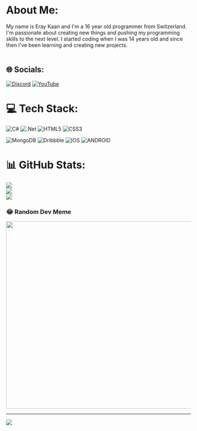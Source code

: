# About Me:
My name is Eray Kaan and I'm a 16 year old programmer from Switzerland. I'm passionate about creating new things and pushing my programming skills to the next level. I started coding when I was 14 years old and since then I've been learning and creating new projects.<br><br>




## 🌐 Socials:
[![Discord](https://img.shields.io/badge/Discord-%237289DA.svg?logo=discord&logoColor=white)](https://discord.gg/H4mburger#0590) [![YouTube](https://img.shields.io/badge/YouTube-%23FF0000.svg?logo=YouTube&logoColor=white)](https://youtube.com/@https://www.youtube.com/@h4murger926) 

# 💻 Tech Stack:
![C#](https://img.shields.io/badge/c%23-%23239120.svg?style=for-the-badge&logo=c-sharp&logoColor=white) ![.Net](https://img.shields.io/badge/.NET-5C2D91?style=for-the-badge&logo=.net&logoColor=white) 
![HTML5](https://img.shields.io/badge/html5-%23E34F26.svg?style=for-the-badge&logo=html5&logoColor=white) ![CSS3](https://img.shields.io/badge/css3-%231572B6.svg?style=for-the-badge&logo=css3&logoColor=white)

![MongoDB](https://img.shields.io/badge/MongoDB-%234ea94b.svg?style=for-the-badge&logo=mongodb&logoColor=white) ![Dribbble](https://img.shields.io/badge/Dribbble-EA4C89?style=for-the-badge&logo=dribbble&logoColor=white) ![IOS](https://img.shields.io/badge/IOS-%2320232a.svg?style=for-the-badge&logo=apple&logoColor=white)  ![ANDROID](https://img.shields.io/badge/android-%2320232a.svg?style=for-the-badge&logo=android&logoColor=%a4c639)


# 📊 GitHub Stats:
![](https://github-readme-stats.vercel.app/api?username=ErayKaan123&theme=swift&hide_border=false&include_all_commits=true&count_private=true)<br/>
![](https://github-readme-streak-stats.herokuapp.com/?user=ErayKaan123&theme=swift&hide_border=false)<br/>
![](https://github-readme-stats.vercel.app/api/top-langs/?username=ErayKaan123&theme=swift&hide_border=false&include_all_commits=true&count_private=true&layout=compact)

### 😂 Random Dev Meme
<img src="https://rm.up.railway.app/" width="512px"/>

---
[![](https://visitcount.itsvg.in/api?id=ErayKaan123&icon=0&color=12)](https://visitcount.itsvg.in)

<!-- Proudly created with GPRM ( https://gprm.itsvg.in ) -->
